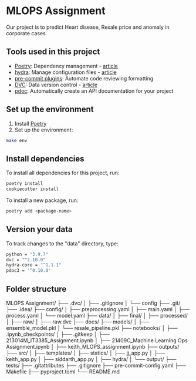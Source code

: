 # MLOPS Assignment

Our project is to predict Heart disease, Resale price and anomaly in corporate cases

## Tools used in this project
* [Poetry](https://towardsdatascience.com/how-to-effortlessly-publish-your-python-package-to-pypi-using-poetry-44b305362f9f): Dependency management - [article](https://mathdatasimplified.com/2023/06/12/poetry-a-better-way-to-manage-python-dependencies/)
* [hydra](https://hydra.cc/): Manage configuration files - [article](https://mathdatasimplified.com/2023/05/25/stop-hard-coding-in-a-data-science-project-use-configuration-files-instead/)
* [pre-commit plugins](https://pre-commit.com/): Automate code reviewing formatting
* [DVC](https://dvc.org/): Data version control - [article](https://mathdatasimplified.com/2023/02/20/introduction-to-dvc-data-version-control-tool-for-machine-learning-projects-2/)
* [pdoc](https://github.com/pdoc3/pdoc): Automatically create an API documentation for your project

## Set up the environment
1. Install [Poetry](https://python-poetry.org/docs/#installation)
2. Set up the environment:
```bash
make env 
```

## Install dependencies
To install all dependencies for this project, run:
```bash
poetry install
cookiecutter install
```

To install a new package, run:
```bash
poetry add <package-name>
```

## Version your data
To track changes to the "data" directory, type:
```bash
python = "3.9.7"
dvc = "^2.10.0"
hydra-core = "^1.1.1"
pdoc3 = "^0.10.0"
```
## Folder structure
MLOPS Assignment/
├── .dvc/
│   ├── .gitignore
│   └── config
├── .git/
├── .idea/
├── config/
│   ├── preprocessing.yaml
│   ├── main.yaml
│   ├── process.yaml
│   └── model.yaml
├── data/
│   ├── final/
│   ├── processed/
│   ├── raw/
│   ├── raw.dvc
├── docs/
├── models/
│   ├── ensemble_model.pkl
│   └── resale_pipeline.pkl
├── notebooks/
│   ├── .ipynb_checkpoints/
│   ├── .gitkeep
│   ├── 213014M_IT3385_Assignment.ipynb
│   ├── 21409C_Machine Learning Ops Assignment.ipynb
│   ├── keith_MLOPS_assignment.ipynb
├── outputs/
├── src/
│   ├── templates/
│   ├── statics/
│   ├── jj_app.py
│   ├── keith_app.py
│   ├── siddarth_app.py
│   ├── hydra/
│   └── output/
├── tests/
├── .gitattributes
├── .gitignore
├── pre-commit-config.yaml
├── Makefile
├── pyproject.toml
└── README.md